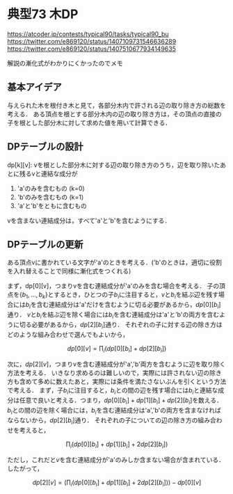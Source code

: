 # 典型73 木DP

https://atcoder.jp/contests/typical90/tasks/typical90_bu
https://twitter.com/e869120/status/1407109731546636289
https://twitter.com/e869120/status/1407510677934149635

解説の漸化式がわかりにくかったのでメモ

## 基本アイデア

与えられた木を根付き木と見て，各部分木内で許される辺の取り除き方の総数を考える．
ある頂点を根とする部分木内の辺の取り除き方は，その頂点の直接の子を根とした部分木に対して求めた値を用いて計算できる．

## DPテーブルの設計

dp&#91;k&#93;&#91;v&#93;: vを根とした部分木に対する辺の取り除き方のうち，辺を取り除いたあとに残るvと連結な成分が
  1. 'a'のみを含むもの (k=0)
  2. 'b'のみを含むもの (k=1)
  3. 'a'と'b'をともに含むもの

vを含まない連結成分は，すべて'a'と'b'を含むようにする．

## DPテーブルの更新

ある頂点vに書かれている文字が'a'のときを考える．('b'のときは，適切に役割を入れ替えることで同様に漸化式をつくれる)

まず，dp&#91;0&#93;&#91;v&#93;，つまりvを含む連結成分が'a'のみを含む場合を考える．
子の頂点を$\{b_1,...,b_k\}$とするとき，ひとつの子$b_i$に注目すると，$v$と$b_i$を結ぶ辺を残す場合には$b_i$を含む連結成分は'a'だけを含むように切る必要があるから，$dp[0][b_i]$通り．
$v$と$b_i$を結ぶ辺を除く場合には$b_i$を含む連結成分は'a'と'b'の両方を含むように切る必要があるから，$dp[2][b_i]$通り．
それぞれの子に対する辺の除き方はどのような組み合わせで選んでもよいから，

$$ dp[0][v] = \prod_i (dp[0][b_i] + dp[2][b_i]) $$

次に，$dp[2][v]$，つまりvを含む連結成分が'a','b'両方を含むように辺を取り除く方法を考える．
いきなり求めるのは難しいので，実際には許されない辺の除き方も含めて多めに数えたあと，実際には条件を満たさないぶんを引くという方法で考える．
まず，子$b_i$に注目すると，$b_i$との間の辺を残す場合には$b_i$と連結な成分は任意で良いと考える．つまり，$dp[0][b_i] + dp[1][b_i] + dp[2][b_i]$を数える．$b_i$との間の辺を除く場合には，$b_i$を含む連結成分は'a','b'の両方を含まなければならないから，$dp[2][b_i]$通り．
それぞれの子についての辺の除き方の組み合わせを考えると，

$$ \prod_i (dp[0][b_i] + dp[1][b_i] + 2dp[2][b_i]) $$

ただし，これだと$v$を含む連結成分が'a'のみしか含まない場合が含まれている．
したがって，

$$ dp[2][v] = (\prod_i (dp[0][b_i] + dp[1][b_i] + 2dp[2][b_i])) - dp[0][v] $$
